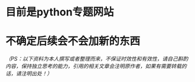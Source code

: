 # 目前是python专题网站 

# 不确定后续会不会加新的东西

*（PS：以下资料为本人撰写或者整理而来，不保证时效性和有效性，请自己斟酌内容，保持独立思考的能力，引用的相关文章会注明原作者，如果有需要转载的话，请注明出处！）*
